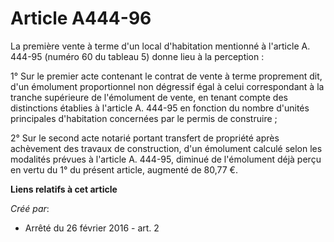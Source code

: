 # Article A444-96

La première vente à terme d'un local d'habitation mentionné à l'article A. 444-95 (numéro 60 du tableau 5) donne lieu à la
perception : 

1° Sur le premier acte contenant le contrat de vente à terme proprement dit, d'un émolument proportionnel non dégressif égal
à celui correspondant à la tranche supérieure de l'émolument de vente, en tenant compte des distinctions établies à l'article
A. 444-95 en fonction du nombre d'unités principales d'habitation concernées par le permis de construire ; 

2° Sur le second acte notarié portant transfert de propriété après achèvement des travaux de construction, d'un émolument
calculé selon les modalités prévues à l'article A. 444-95, diminué de l'émolument déjà perçu en vertu du 1° du présent
article, augmenté de 80,77 €.

**Liens relatifs à cet article**

_Créé par_:

  - Arrêté du 26 février 2016 - art. 2
